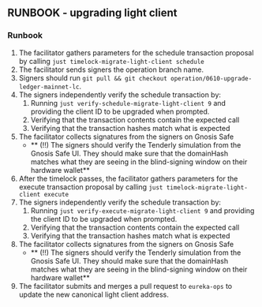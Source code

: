 ## RUNBOOK - upgrading light client

### Runbook

1. The facilitator gathers parameters for the schedule transaction proposal by calling `just timelock-migrate-light-client schedule`
2. The facilitator sends signers the operation branch name.
3. Signers should run `git pull && git checkout operation/0610-upgrade-ledger-mainnet-lc`.
4. The signers independently verify the schedule transaction by:
    1. Running `just verify-schedule-migrate-light-client 9` and providing the client ID to be upgraded when prompted.
    2. Verifying that the transaction contents contain the expected call
    3. Verifying that the transaction hashes match what is expected
5. The facilitator collects signatures from the signers on Gnosis Safe
    - ** (!!) The signers should verify the Tenderly simulation from the Gnosis Safe UI. They should make sure that the domainHash matches what they are seeing in the blind-signing window on their hardware wallet**
6. After the timelock passes, the facilitator gathers parameters for the execute transaction proposal by calling `just timelock-migrate-light-client execute`
7. The signers independently verify the schedule transaction by:
    1. Running `just verify-execute-migrate-light-client 9` and providing the client ID to be upgraded when prompted.
    2. Verifying that the transaction contents contain the expected call
    3. Verifying that the transaction hashes match what is expected
8. The facilitator collects signatures from the signers on Gnosis Safe
    - ** (!!) The signers should verify the Tenderly simulation from the Gnosis Safe UI. They should make sure that the domainHash matches what they are seeing in the blind-signing window on their hardware wallet**
11. The facilitator submits and merges a pull request to `eureka-ops` to update the new canonical light client address. 
